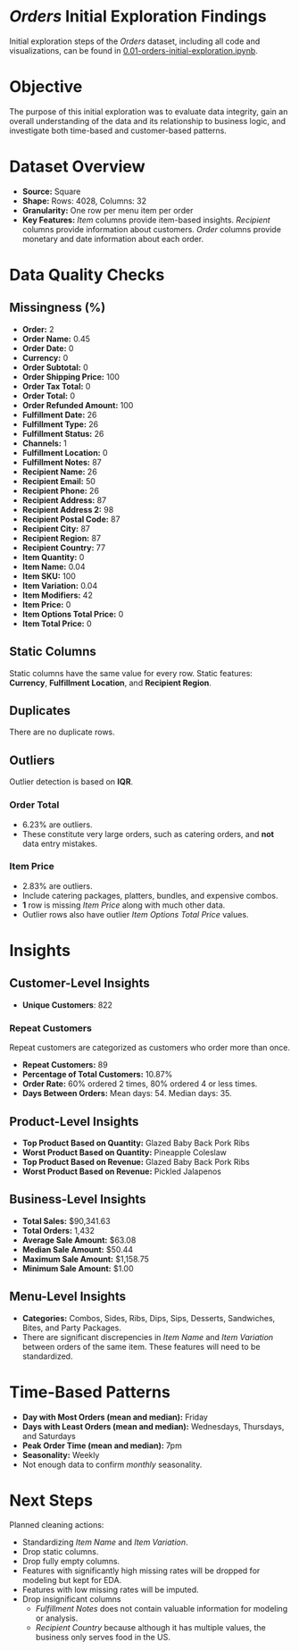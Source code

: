 *Orders* Initial Exploration Findings
====================================

Initial exploration steps of the *Orders* dataset, including all code and visualizations, can be found in [0.01-orders-initial-exploration.ipynb](../../notebooks/0.01-orders-initial-exploration.ipynb).

# Objective
The purpose of this initial exploration was to evaluate data integrity, gain an overall understanding of the data and its relationship to business logic, and investigate both time-based and customer-based patterns.

# Dataset Overview
- **Source:** Square
- **Shape:** Rows: 4028, Columns: 32
- **Granularity:** One row per menu item per order
- **Key Features:** *Item* columns provide item-based insights. *Recipient* columns provide information about customers. *Order* columns provide monetary and date information about each order.

# Data Quality Checks
## Missingness (%)
- **Order:** 2
- **Order Name:** 0.45
- **Order Date:** 0
- **Currency:** 0
- **Order Subtotal:** 0
- **Order Shipping Price:** 100
- **Order Tax Total:** 0
- **Order Total:** 0
- **Order Refunded Amount:** 100
- **Fulfillment Date:** 26
- **Fulfillment Type:** 26
- **Fulfillment Status:** 26
- **Channels:** 1
- **Fulfillment Location:** 0
- **Fulfillment Notes:** 87
- **Recipient Name:** 26
- **Recipient Email:** 50
- **Recipient Phone:** 26
- **Recipient Address:** 87
- **Recipient Address 2:** 98
- **Recipient Postal Code:** 87
- **Recipient City:** 87
- **Recipient Region:** 87
- **Recipient Country:** 77
- **Item Quantity:** 0
- **Item Name:** 0.04
- **Item SKU:** 100
- **Item Variation:** 0.04
- **Item Modifiers:** 42
- **Item Price:** 0
- **Item Options Total Price:** 0
- **Item Total Price:** 0
## Static Columns
Static columns have the same value for every row. Static features: **Currency**, **Fulfillment Location**, and **Recipient Region**.
## Duplicates
There are no duplicate rows.
## Outliers
Outlier detection is based on **IQR**.
### Order Total
- 6.23% are outliers.
- These constitute very large orders, such as catering orders, and **not** data entry mistakes.
### Item Price
- 2.83% are outliers.
- Include catering packages, platters, bundles, and expensive combos.
- **1** row is missing *Item Price* along with much other data.
- Outlier rows also have outlier *Item Options Total Price* values.
# Insights
## Customer-Level Insights
- **Unique Customers**: 822
### Repeat Customers
Repeat customers are categorized as customers who order more than once.
- **Repeat Customers:** 89
- **Percentage of Total Customers:** 10.87%
- **Order Rate:** 60% ordered 2 times, 80% ordered 4 or less times.
- **Days Between Orders:** Mean days: 54. Median days: 35.

## Product-Level Insights
- **Top Product Based on Quantity:** Glazed Baby Back Pork Ribs
- **Worst Product Based on Quantity:** Pineapple Coleslaw
- **Top Product Based on Revenue:** Glazed Baby Back Pork Ribs
- **Worst Product Based on Revenue:** Pickled Jalapenos

## Business-Level Insights
- **Total Sales:** $90,341.63
- **Total Orders:** 1,432
- **Average Sale Amount:** $63.08
- **Median Sale Amount:** $50.44
- **Maximum Sale Amount:** $1,158.75
- **Minimum Sale Amount:** $1.00

## Menu-Level Insights
- **Categories:** Combos, Sides, Ribs, Dips, Sips, Desserts, Sandwiches, Bites, and Party Packages.
- There are significant discrepencies in *Item Name* and *Item Variation* between orders of the same item. These features will need to be standardized.

# Time-Based Patterns
- **Day with Most Orders (mean and median):** Friday
- **Days with Least Orders (mean and median):** Wednesdays, Thursdays, and Saturdays
- **Peak Order Time (mean and median):** 7pm
- **Seasonality:** Weekly
- Not enough data to confirm *monthly* seasonality.

# Next Steps
Planned cleaning actions:
* Standardizing *Item Name* and *Item Variation*.
* Drop static columns.
* Drop fully empty columns.
* Features with significantly high missing rates will be dropped for modeling but kept for EDA.
* Features with low missing rates will be imputed.
* Drop insignificant columns
    * *Fulfillment Notes* does not contain valuable information for modeling or analysis.
    * *Recipient Country* because although it has multiple values, the business only serves food in the US.
